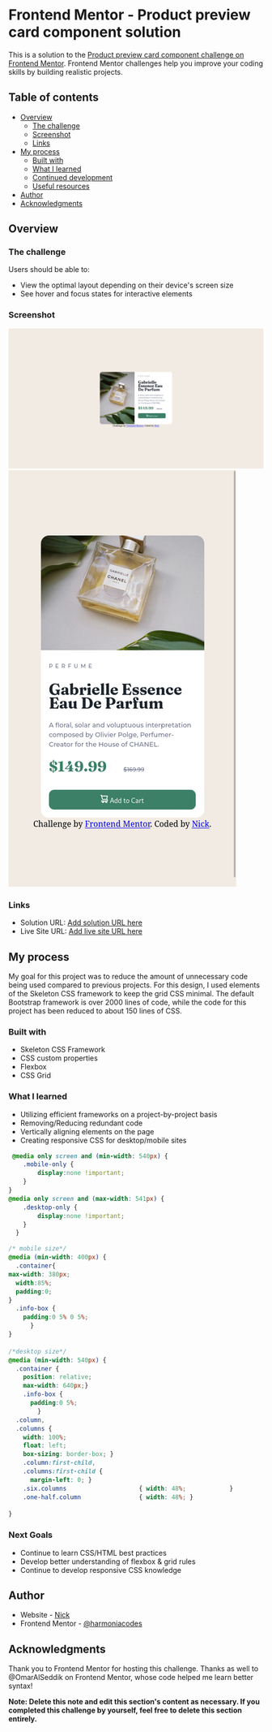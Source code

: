 # Frontend Mentor - Product preview card component solution

This is a solution to the [Product preview card component challenge on Frontend Mentor](https://www.frontendmentor.io/challenges/product-preview-card-component-GO7UmttRfa). Frontend Mentor challenges help you improve your coding skills by building realistic projects. 

## Table of contents

- [Overview](#overview)
  - [The challenge](#the-challenge)
  - [Screenshot](#screenshot)
  - [Links](#links)
- [My process](#my-process)
  - [Built with](#built-with)
  - [What I learned](#what-i-learned)
  - [Continued development](#continued-development)
  - [Useful resources](#useful-resources)
- [Author](#author)
- [Acknowledgments](#acknowledgments)

## Overview

### The challenge

Users should be able to:

- View the optimal layout depending on their device's screen size
- See hover and focus states for interactive elements

### Screenshot

![](./screenshot-desktop.png)
![](./screenshot-mobile.png)

### Links

- Solution URL: [Add solution URL here](https://your-solution-url.com)
- Live Site URL: [Add live site URL here](https://your-live-site-url.com)

## My process
My goal for this project was to reduce the amount of unnecessary code being used compared to previous projects. For this design, I used elements of the Skeleton CSS framework to keep the grid CSS minimal. The default Bootstrap framework is over 2000 lines of code, while the code for this project has been reduced to about 150 lines of CSS.

### Built with

- Skeleton CSS Framework
- CSS custom properties
- Flexbox
- CSS Grid

### What I learned
- Utilizing efficient frameworks on a project-by-project basis
- Removing/Reducing redundant code
- Vertically aligning elements on the page
- Creating responsive CSS for desktop/mobile sites

```css
 @media only screen and (min-width: 540px) {
    .mobile-only {
        display:none !important;
    }
} 
@media only screen and (max-width: 541px) {
    .desktop-only {
        display:none !important;
    }
  }
```
```css
/* mobile size*/
@media (min-width: 400px) {
  .container{
max-width: 380px;
  width:85%;
  padding:0; 
}
  .info-box {
    padding:0 5% 0 5%;
      }
}

/*desktop size*/
@media (min-width: 540px) {
  .container {
    position: relative;
    max-width: 640px;}
    .info-box {
      padding:0 5%;
        }
  .column,
  .columns {
    width: 100%;
    float: left;
    box-sizing: border-box; }
    .column:first-child,
    .columns:first-child {
      margin-left: 0; }
    .six.columns                    { width: 48%;            }
    .one-half.column                { width: 48%; }
  
}
```



### Next Goals

- Continue to learn CSS/HTML best practices
- Develop better understanding of flexbox & grid rules
- Continue to develop responsive CSS knowledge


## Author

- Website - [Nick](https://harmonia.codes)
- Frontend Mentor - [@harmoniacodes](https://www.frontendmentor.io/profile/HarmoniaCodes)


## Acknowledgments

Thank you to Frontend Mentor for hosting this challenge.
Thanks as well to @OmarAlSeddik on Frontend Mentor, whose code helped me learn better syntax!

**Note: Delete this note and edit this section's content as necessary. If you completed this challenge by yourself, feel free to delete this section entirely.**
